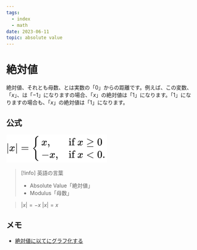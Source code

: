 ```yaml
---
tags:
  - index
  - math
date: 2023-06-11
topic: absolute value
---
```


# 絶対値

絶対値、それとも母数、とは実数の「$0$」からの距離です。例えば、この変数、「$x$」、は「$-1$」になりますの場合、「$x$」の絶対値は「$1$」になります。「$1$」になりますの場合も、「$x$」の絶対値は「$1$」になります。

## 公式

![](2081a5ca887ae441236a175ae4a7f451e4632920.svg)

> [!info] 英語の言葉
> 
> - Absolute Value「絶対値」
> - Modulus「母数」

> $\lvert x \rvert = -x$
> $\lvert x \rvert = x$

## メモ

- [絶対値に以てにグラフ化する](絶対値に以てにグラフ化する.md)

